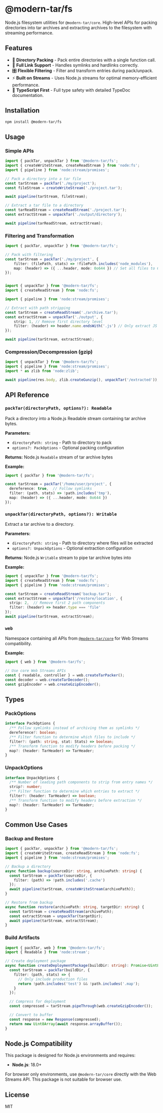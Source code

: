 # @modern-tar/fs

Node.js filesystem utilities for `@modern-tar/core`. High-level APIs for packing directories into tar archives and extracting archives to the filesystem with streaming performance.

## Features

- 📁 **Directory Packing** - Pack entire directories with a single function call.
- 🔗 **Full Link Support** - Handles symlinks and hardlinks correctly.
- 🎛️ **Flexible Filtering** - Filter and transform entries during pack/unpack.
- ⚡ **Built on Streams** - Uses Node.js streams for optimal memory-efficient performance.
- 📝 **TypeScript First** - Full type safety with detailed TypeDoc documentation.

## Installation

```bash
npm install @modern-tar/fs
```

## Usage

### Simple APIs

```typescript
import { packTar, unpackTar } from '@modern-tar/fs';
import { createWriteStream, createReadStream } from 'node:fs';
import { pipeline } from 'node:stream/promises';

// Pack a directory into a tar file
const tarStream = packTar('./my/project');
const fileStream = createWriteStream('./project.tar');

await pipeline(tarStream, fileStream);

// Extract a tar file to a directory
const tarReadStream = createReadStream('./project.tar');
const extractStream = unpackTar('./output/directory');

await pipeline(tarReadStream, extractStream);
```

### Filtering and Transformation

```typescript
import { packTar, unpackTar } from '@modern-tar/fs';

// Pack with filtering
const tarStream = packTar('./my/project', {
	filter: (filePath, stats) => !filePath.includes('node_modules'),
	map: (header) => ({ ...header, mode: 0o644 }) // Set all files to 644
});
```

```typescript

import { unpackTar } from '@modern-tar/fs';
import { createReadStream } from 'node:fs';

import { pipeline } from 'node:stream/promises';

// Extract with path stripping
const tarStream = createReadStream('./archive.tar');
const extractStream = unpackTar('./output', {
	strip: 1, // Remove first directory level
	filter: (header) => header.name.endsWith('.js') // Only extract JS files
});

await pipeline(tarStream, extractStream);
```

### Compression/Decompression (gzip)

```typescript
import { unpackTar } from '@modern-tar/fs';
import { pipeline } from 'node:stream/promises';
import * as zlib from 'node:zlib';

await pipeline(res.body, zlib.createGunzip(), unpackTar('/extracted'));
```

## API Reference

### `packTar(directoryPath, options?): Readable`

Pack a directory into a Node.js Readable stream containing tar archive bytes.

**Parameters:**
- `directoryPath: string` - Path to directory to pack
- `options?: PackOptions` - Optional packing configuration

**Returns:** Node.js `Readable` stream of tar archive bytes

**Example:**
```typescript
import { packTar } from '@modern-tar/fs';

const tarStream = packTar('/home/user/project', {
  dereference: true,  // Follow symlinks
  filter: (path, stats) => !path.includes('tmp'),
  map: (header) => ({ ...header, mode: 0o644 })
});
```

### `unpackTar(directoryPath, options?): Writable`

Extract a tar archive to a directory.

**Parameters:**
- `directoryPath: string` - Path to directory where files will be extracted
- `options?: UnpackOptions` - Optional extraction configuration

**Returns:** Node.js `Writable` stream to pipe tar archive bytes into

**Example:**
```typescript
import { unpackTar } from '@modern-tar/fs';
import { createReadStream } from 'node:fs';
import { pipeline } from 'node:stream/promises';

const tarStream = createReadStream('backup.tar');
const extractStream = unpackTar('/restore/location', {
  strip: 2,  // Remove first 2 path components
  filter: (header) => header.type === 'file'
});
await pipeline(tarStream, extractStream);
```

### `web`

Namespace containing all APIs from [`@modern-tar/core`](../core) for Web Streams compatibility.

**Example:**
```typescript
import { web } from '@modern-tar/fs';

// Use core Web Streams APIs
const { readable, controller } = web.createTarPacker();
const decoder = web.createTarDecoder();
const gzipEncoder = web.createGzipEncoder();
```

## Types

### PackOptions

```typescript
interface PackOptions {
  /** Follow symlinks instead of archiving them as symlinks */
  dereference?: boolean;
  /** Filter function to determine which files to include */
  filter?: (path: string, stat: Stats) => boolean;
  /** Transform function to modify headers before packing */
  map?: (header: TarHeader) => TarHeader;
}
```

### UnpackOptions

```typescript
interface UnpackOptions {
  /** Number of leading path components to strip from entry names */
  strip?: number;
  /** Filter function to determine which entries to extract */
  filter?: (header: TarHeader) => boolean;
  /** Transform function to modify headers before extraction */
  map?: (header: TarHeader) => TarHeader;
}
```

## Common Use Cases

### Backup and Restore

```typescript
import { packTar, unpackTar } from '@modern-tar/fs';
import { createWriteStream, createReadStream } from 'node:fs';
import { pipeline } from 'node:stream/promises';

// Backup a directory
async function backup(sourceDir: string, archivePath: string) {
  const tarStream = packTar(sourceDir, {
    filter: (path) => !path.includes('.cache')
  });
  await pipeline(tarStream, createWriteStream(archivePath));
}

// Restore from backup
async function restore(archivePath: string, targetDir: string) {
  const tarStream = createReadStream(archivePath);
  const extractStream = unpackTar(targetDir);
  await pipeline(tarStream, extractStream);
}
```

### Build Artifacts

```typescript
import { packTar, web } from '@modern-tar/fs';
import { Readable } from 'node:stream';

// Create deployment package
async function createDeploymentPackage(buildDir: string): Promise<Uint8Array> {
  const tarStream = packTar(buildDir, {
    filter: (path, stats) => {
      // Only include production files
      return !path.includes('test') && !path.includes('.map');
    }
  });

  // Compress for deployment
  const compressed = tarStream.pipeThrough(web.createGzipEncoder());

  // Convert to buffer
  const response = new Response(compressed);
  return new Uint8Array(await response.arrayBuffer());
}
```

## Node.js Compatibility

This package is designed for Node.js environments and requires:

- **Node.js**: 18.0+

For browser only environments, use `@modern-tar/core` directly with the Web Streams API. This package is not suitable for browser use.

## License

MIT
